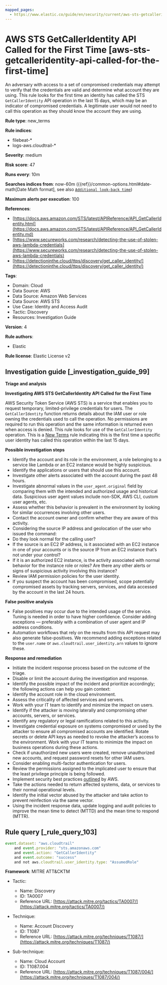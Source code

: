 ```yaml
---
mapped_pages:
  - https://www.elastic.co/guide/en/security/current/aws-sts-getcalleridentity-api-called-for-the-first-time.html
---
```


# AWS STS GetCallerIdentity API Called for the First Time [aws-sts-getcalleridentity-api-called-for-the-first-time]

An adversary with access to a set of compromised credentials may attempt to verify that the credentials are valid and determine what account they are using. This rule looks for the first time an identity has called the STS `GetCallerIdentity` API operation in the last 15 days, which may be an indicator of compromised credentials. A legitimate user would not need to call this operation as they should know the account they are using.

**Rule type**: new_terms

**Rule indices**:

* filebeat-*
* logs-aws.cloudtrail-*

**Severity**: medium

**Risk score**: 47

**Runs every**: 10m

**Searches indices from**: now-60m ({{ref}}/common-options.html#date-math[Date Math format], see also [`Additional look-back time`](docs-content://solutions/security/detect-and-alert/create-detection-rule.md#rule-schedule))

**Maximum alerts per execution**: 100

**References**:

* [https://docs.aws.amazon.com/STS/latest/APIReference/API_GetCallerIdentity.html](https://docs.aws.amazon.com/STS/latest/APIReference/API_GetCallerIdentity.md)
* [https://www.secureworks.com/research/detecting-the-use-of-stolen-aws-lambda-credentials](https://www.secureworks.com/research/detecting-the-use-of-stolen-aws-lambda-credentials)
* [https://detectioninthe.cloud/ttps/discovery/get_caller_identity/](https://detectioninthe.cloud/ttps/discovery/get_caller_identity/)

**Tags**:

* Domain: Cloud
* Data Source: AWS
* Data Source: Amazon Web Services
* Data Source: AWS STS
* Use Case: Identity and Access Audit
* Tactic: Discovery
* Resources: Investigation Guide

**Version**: 4

**Rule authors**:

* Elastic

**Rule license**: Elastic License v2

## Investigation guide [_investigation_guide_99]

**Triage and analysis**

**Investigating AWS STS GetCallerIdentity API Called for the First Time**

AWS Security Token Service (AWS STS) is a service that enables you to request temporary, limited-privilege credentials for users. The `GetCallerIdentity` function returns details about the IAM user or role owning the credentials used to call the operation. No permissions are required to run this operation and the same information is returned even when access is denied. This rule looks for use of the `GetCallerIdentity` operation. This is a [New Terms](docs-content://solutions/security/detect-and-alert/create-detection-rule.md#create-new-terms-rule) rule indicating this is the first time a specific user identity has called this operation within the last 15 days.

**Possible investigation steps**

* Identify the account and its role in the environment, a role belonging to a service like Lambda or an EC2 instance would be highly suspicious.
* Identify the applications or users that should use this account.
* Investigate other alerts associated with the account during the past 48 hours.
* Investigate abnormal values in the `user_agent.original` field by comparing them with the intended and authorized usage and historical data. Suspicious user agent values include non-SDK, AWS CLI, custom user agents, etc.
* Assess whether this behavior is prevalent in the environment by looking for similar occurrences involving other users.
* Contact the account owner and confirm whether they are aware of this activity.
* Considering the source IP address and geolocation of the user who issued the command:
* Do they look normal for the calling user?
* If the source is an EC2 IP address, is it associated with an EC2 instance in one of your accounts or is the source IP from an EC2 instance that’s not under your control?
* If it is an authorized EC2 instance, is the activity associated with normal behavior for the instance role or roles? Are there any other alerts or signs of suspicious activity involving this instance?
* Review IAM permission policies for the user identity.
* If you suspect the account has been compromised, scope potentially compromised assets by tracking servers, services, and data accessed by the account in the last 24 hours.

**False positive analysis**

* False positives may occur due to the intended usage of the service. Tuning is needed in order to have higher confidence. Consider adding exceptions — preferably with a combination of user agent and IP address conditions.
* Automation workflows that rely on the results from this API request may also generate false-positives. We recommend adding exceptions related to the `user.name` or `aws.cloudtrail.user_identity.arn` values to ignore these.

**Response and remediation**

* Initiate the incident response process based on the outcome of the triage.
* Disable or limit the account during the investigation and response.
* Identify the possible impact of the incident and prioritize accordingly; the following actions can help you gain context:
* Identify the account role in the cloud environment.
* Assess the criticality of affected services and servers.
* Work with your IT team to identify and minimize the impact on users.
* Identify if the attacker is moving laterally and compromising other accounts, servers, or services.
* Identify any regulatory or legal ramifications related to this activity.
* Investigate credential exposure on systems compromised or used by the attacker to ensure all compromised accounts are identified. Rotate secrets or delete API keys as needed to revoke the attacker’s access to the environment. Work with your IT teams to minimize the impact on business operations during these actions.
* Check if unauthorized new users were created, remove unauthorized new accounts, and request password resets for other IAM users.
* Consider enabling multi-factor authentication for users.
* Review the permissions assigned to the implicated user to ensure that the least privilege principle is being followed.
* Implement security best practices [outlined](https://aws.amazon.com/premiumsupport/knowledge-center/security-best-practices/) by AWS.
* Take the actions needed to return affected systems, data, or services to their normal operational levels.
* Identify the initial vector abused by the attacker and take action to prevent reinfection via the same vector.
* Using the incident response data, update logging and audit policies to improve the mean time to detect (MTTD) and the mean time to respond (MTTR).


## Rule query [_rule_query_103]

```js
event.dataset: "aws.cloudtrail"
    and event.provider: "sts.amazonaws.com"
    and event.action: "GetCallerIdentity"
    and event.outcome: "success"
    and not aws.cloudtrail.user_identity.type: "AssumedRole"
```

**Framework**: MITRE ATT&CKTM

* Tactic:

    * Name: Discovery
    * ID: TA0007
    * Reference URL: [https://attack.mitre.org/tactics/TA0007/](https://attack.mitre.org/tactics/TA0007/)

* Technique:

    * Name: Account Discovery
    * ID: T1087
    * Reference URL: [https://attack.mitre.org/techniques/T1087/](https://attack.mitre.org/techniques/T1087/)

* Sub-technique:

    * Name: Cloud Account
    * ID: T1087.004
    * Reference URL: [https://attack.mitre.org/techniques/T1087/004/](https://attack.mitre.org/techniques/T1087/004/)



